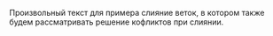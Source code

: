 Произвольный текст для примера слияние веток,
в котором также будем рассматривать  решение кофликтов при слиянии.